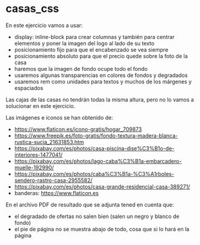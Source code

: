 # casas_css
En este ejercicio vamos a usar:
- display: inline-block para crear columnas y también para centrar elementos y poner la imagen del logo al lado de su texto
- posicionamiento fijo para que el encabenzado se vea siempre
- posicionamiento absoluto para que el precio quede sobre la foto de la casa
- haremos que la imagen de fondo ocupe todo el fondo
- usaremos algunas transparencias en colores de fondos y degradados
- usaremos rem como unidades para textos y muchos de los márgenes y espaciados

Las cajas de las casas no tendrán todas la misma altura, pero no lo vamos a solucionar en este ejercicio.

Las imágenes e iconos se han obtenido de:
- https://www.flaticon.es/icono-gratis/hogar_709873
- https://www.freepik.es/foto-gratis/fondo-textura-madera-blanca-rustica-sucia_21631853.htm
- https://pixabay.com/es/photos/casa-piscina-dise%C3%B1o-de-interiores-1477041/
- https://pixabay.com/es/photos/lago-caba%C3%B1a-embarcadero-muelle-192990/
- https://pixabay.com/es/photos/caba%C3%B1a-%C3%A1rboles-sendero-rastro-casa-2955582/
- https://pixabay.com/es/photos/casa-grande-residencial-casa-389271/
- banderas: https://www.flaticon.es

En el archivo PDF de resultado que se adjunta tened en cuenta que:
- el degradado de ofertas no salen bien (salen un negro y blanco de fondo)
- el pie de página no se muestra abajo de todo, cosa que si lo hará en la página

